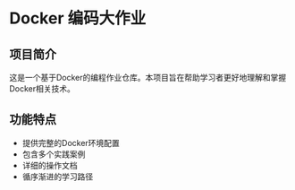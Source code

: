 # Docker 编码大作业

## 项目简介

这是一个基于Docker的编程作业仓库。本项目旨在帮助学习者更好地理解和掌握Docker相关技术。

## 功能特点

- 提供完整的Docker环境配置
- 包含多个实践案例
- 详细的操作文档
- 循序渐进的学习路径
